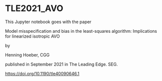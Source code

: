 # TLE2021_AVO

This Jupyter notebook goes with the paper 

Model misspecification and bias in the least-squares algorithm:
Implications for linearized isotropic AVO

by

Henning Hoeber, CGG 

published in September 2021 in The Leading Edge. SEG.

https://doi.org/10.1190/tle40090646.1
